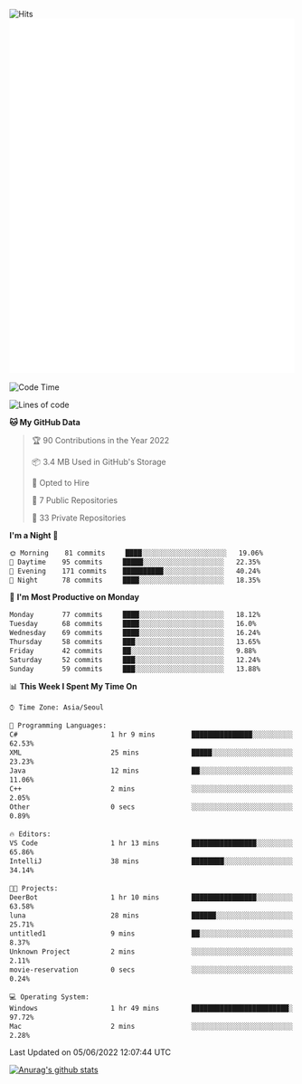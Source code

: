 ![Hits](https://hits.seeyoufarm.com/api/count/incr/badge.svg?url=https%3A%2F%2Fgithub.com%2Fkokose1234&count_bg=%2379C83D&title_bg=%23555555&icon=apple.svg&icon_color=%23E7E7E7&title=hits&edge_flat=false)
<br/>
![Metrics](https://github.com/kokose1234/kokose1234/blob/main/github-metrics.svg)

<!--START_SECTION:waka-->
![Code Time](http://img.shields.io/badge/Code%20Time-647%20hrs%2011%20mins-blue)

![Lines of code](https://img.shields.io/badge/From%20Hello%20World%20I%27ve%20Written-2%20Million%20lines%20of%20code-blue)

**🐱 My GitHub Data** 

> 🏆 90 Contributions in the Year 2022
 > 
> 📦 3.4 MB Used in GitHub's Storage 
 > 
> 💼 Opted to Hire
 > 
> 📜 7 Public Repositories 
 > 
> 🔑 33 Private Repositories  
 > 
**I'm a Night 🦉** 

```text
🌞 Morning    81 commits     ████░░░░░░░░░░░░░░░░░░░░░   19.06% 
🌆 Daytime    95 commits     █████░░░░░░░░░░░░░░░░░░░░   22.35% 
🌃 Evening    171 commits    ██████████░░░░░░░░░░░░░░░   40.24% 
🌙 Night      78 commits     ████░░░░░░░░░░░░░░░░░░░░░   18.35%

```
📅 **I'm Most Productive on Monday** 

```text
Monday       77 commits     ████░░░░░░░░░░░░░░░░░░░░░   18.12% 
Tuesday      68 commits     ████░░░░░░░░░░░░░░░░░░░░░   16.0% 
Wednesday    69 commits     ████░░░░░░░░░░░░░░░░░░░░░   16.24% 
Thursday     58 commits     ███░░░░░░░░░░░░░░░░░░░░░░   13.65% 
Friday       42 commits     ██░░░░░░░░░░░░░░░░░░░░░░░   9.88% 
Saturday     52 commits     ███░░░░░░░░░░░░░░░░░░░░░░   12.24% 
Sunday       59 commits     ███░░░░░░░░░░░░░░░░░░░░░░   13.88%

```


📊 **This Week I Spent My Time On** 

```text
⌚︎ Time Zone: Asia/Seoul

💬 Programming Languages: 
C#                       1 hr 9 mins         ███████████████░░░░░░░░░░   62.53% 
XML                      25 mins             █████░░░░░░░░░░░░░░░░░░░░   23.23% 
Java                     12 mins             ██░░░░░░░░░░░░░░░░░░░░░░░   11.06% 
C++                      2 mins              ░░░░░░░░░░░░░░░░░░░░░░░░░   2.05% 
Other                    0 secs              ░░░░░░░░░░░░░░░░░░░░░░░░░   0.89%

🔥 Editors: 
VS Code                  1 hr 13 mins        ████████████████░░░░░░░░░   65.86% 
IntelliJ                 38 mins             ████████░░░░░░░░░░░░░░░░░   34.14%

🐱‍💻 Projects: 
DeerBot                  1 hr 10 mins        ████████████████░░░░░░░░░   63.58% 
luna                     28 mins             ██████░░░░░░░░░░░░░░░░░░░   25.71% 
untitled1                9 mins              ██░░░░░░░░░░░░░░░░░░░░░░░   8.37% 
Unknown Project          2 mins              ░░░░░░░░░░░░░░░░░░░░░░░░░   2.11% 
movie-reservation        0 secs              ░░░░░░░░░░░░░░░░░░░░░░░░░   0.24%

💻 Operating System: 
Windows                  1 hr 49 mins        ████████████████████████░   97.72% 
Mac                      2 mins              ░░░░░░░░░░░░░░░░░░░░░░░░░   2.28%

```


 Last Updated on 05/06/2022 12:07:44 UTC
<!--END_SECTION:waka-->

[![Anurag's github stats](https://github-readme-stats.vercel.app/api?username=kokose1234&theme=dracula)](https://github.com/anuraghazra/github-readme-stats)



	
